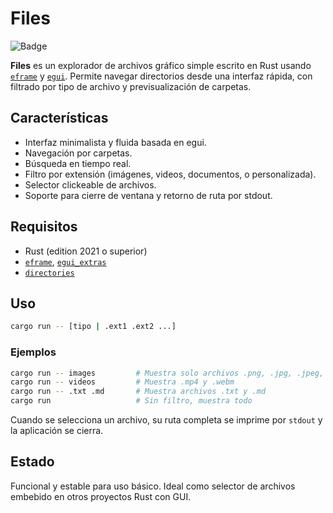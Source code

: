 # Files

![Badge](https://img.shields.io/badge/Rust-eframe%20%2B%20egui-orange?logo=rust)

**Files** es un explorador de archivos gráfico simple escrito en Rust usando [`eframe`](https://crates.io/crates/eframe) y [`egui`](https://crates.io/crates/egui). Permite navegar directorios desde una interfaz rápida, con filtrado por tipo de archivo y previsualización de carpetas.

## Características

* Interfaz minimalista y fluida basada en egui.
* Navegación por carpetas.
* Búsqueda en tiempo real.
* Filtro por extensión (imágenes, videos, documentos, o personalizada).
* Selector clickeable de archivos.
* Soporte para cierre de ventana y retorno de ruta por stdout.

## Requisitos

* Rust (edition 2021 o superior)
* [`eframe`](https://crates.io/crates/eframe), [`egui_extras`](https://crates.io/crates/egui_extras)
* [`directories`](https://crates.io/crates/directories)

## Uso

```bash
cargo run -- [tipo | .ext1 .ext2 ...]
```

### Ejemplos

```bash
cargo run -- images         # Muestra solo archivos .png, .jpg, .jpeg, .gif
cargo run -- videos         # Muestra .mp4 y .webm
cargo run -- .txt .md       # Muestra archivos .txt y .md
cargo run                   # Sin filtro, muestra todo
```

Cuando se selecciona un archivo, su ruta completa se imprime por `stdout` y la aplicación se cierra.

## Estado

Funcional y estable para uso básico. Ideal como selector de archivos embebido en otros proyectos Rust con GUI.
